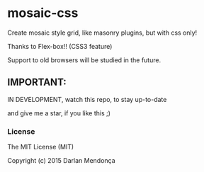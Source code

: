 # mosaic-css

Create mosaic style grid, like masonry plugins, but with css only!

Thanks to Flex-box!! (CSS3 feature)

Support to old browsers will be studied in the future.


## IMPORTANT: 
IN DEVELOPMENT, watch this repo, to stay up-to-date

and give me a star, if you like this ;)

<!-- # install

Install using ```bower``` or ```npm```.

```sh
bower install --save mosaic-css
```

```sh
npm install --save mosaic-css
``` -->

### License
The MIT License (MIT)

Copyright (c) 2015 Darlan Mendonça

